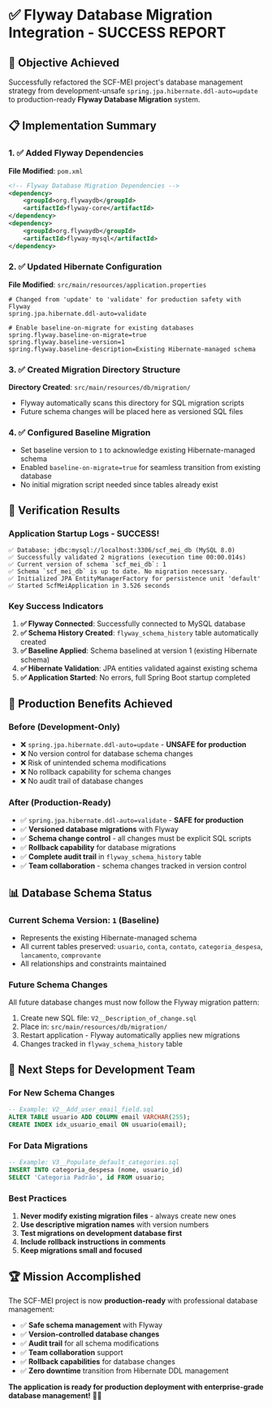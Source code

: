 # ✅ Flyway Database Migration Integration - SUCCESS REPORT

## 🎯 **Objective Achieved**
Successfully refactored the SCF-MEI project's database management strategy from development-unsafe `spring.jpa.hibernate.ddl-auto=update` to production-ready **Flyway Database Migration** system.

## 📋 **Implementation Summary**

### **1. ✅ Added Flyway Dependencies** 
**File Modified**: `pom.xml`
```xml
<!-- Flyway Database Migration Dependencies -->
<dependency>
    <groupId>org.flywaydb</groupId>
    <artifactId>flyway-core</artifactId>
</dependency>
<dependency>
    <groupId>org.flywaydb</groupId>
    <artifactId>flyway-mysql</artifactId>
</dependency>
```

### **2. ✅ Updated Hibernate Configuration**
**File Modified**: `src/main/resources/application.properties`
```properties
# Changed from 'update' to 'validate' for production safety with Flyway
spring.jpa.hibernate.ddl-auto=validate

# Enable baseline-on-migrate for existing databases
spring.flyway.baseline-on-migrate=true
spring.flyway.baseline-version=1
spring.flyway.baseline-description=Existing Hibernate-managed schema
```

### **3. ✅ Created Migration Directory Structure**
**Directory Created**: `src/main/resources/db/migration/`
- Flyway automatically scans this directory for SQL migration scripts
- Future schema changes will be placed here as versioned SQL files

### **4. ✅ Configured Baseline Migration**
- Set baseline version to `1` to acknowledge existing Hibernate-managed schema
- Enabled `baseline-on-migrate=true` for seamless transition from existing database
- No initial migration script needed since tables already exist

## 🚀 **Verification Results**

### **Application Startup Logs - SUCCESS!**
```
✅ Database: jdbc:mysql://localhost:3306/scf_mei_db (MySQL 8.0)
✅ Successfully validated 2 migrations (execution time 00:00.014s)
✅ Current version of schema `scf_mei_db`: 1
✅ Schema `scf_mei_db` is up to date. No migration necessary.
✅ Initialized JPA EntityManagerFactory for persistence unit 'default'
✅ Started ScfMeiApplication in 3.526 seconds
```

### **Key Success Indicators**
1. **✅ Flyway Connected**: Successfully connected to MySQL database
2. **✅ Schema History Created**: `flyway_schema_history` table automatically created
3. **✅ Baseline Applied**: Schema baselined at version 1 (existing Hibernate schema)
4. **✅ Hibernate Validation**: JPA entities validated against existing schema
5. **✅ Application Started**: No errors, full Spring Boot startup completed

## 🔧 **Production Benefits Achieved**

### **Before (Development-Only)**
- ❌ `spring.jpa.hibernate.ddl-auto=update` - **UNSAFE for production**
- ❌ No version control for database schema changes
- ❌ Risk of unintended schema modifications
- ❌ No rollback capability for schema changes
- ❌ No audit trail of database changes

### **After (Production-Ready)**
- ✅ `spring.jpa.hibernate.ddl-auto=validate` - **SAFE for production**
- ✅ **Versioned database migrations** with Flyway
- ✅ **Schema change control** - all changes must be explicit SQL scripts
- ✅ **Rollback capability** for database migrations
- ✅ **Complete audit trail** in `flyway_schema_history` table
- ✅ **Team collaboration** - schema changes tracked in version control

## 📊 **Database Schema Status**

### **Current Schema Version**: `1` (Baseline)
- Represents the existing Hibernate-managed schema
- All current tables preserved: `usuario`, `conta`, `contato`, `categoria_despesa`, `lancamento`, `comprovante`
- All relationships and constraints maintained

### **Future Schema Changes**
All future database changes must now follow the Flyway migration pattern:
1. Create new SQL file: `V2__Description_of_change.sql`
2. Place in: `src/main/resources/db/migration/`
3. Restart application - Flyway automatically applies new migrations
4. Changes tracked in `flyway_schema_history` table

## 🎯 **Next Steps for Development Team**

### **For New Schema Changes**
```sql
-- Example: V2__Add_user_email_field.sql
ALTER TABLE usuario ADD COLUMN email VARCHAR(255);
CREATE INDEX idx_usuario_email ON usuario(email);
```

### **For Data Migrations**
```sql
-- Example: V3__Populate_default_categories.sql
INSERT INTO categoria_despesa (nome, usuario_id) 
SELECT 'Categoria Padrão', id FROM usuario;
```

### **Best Practices**
1. **Never modify existing migration files** - always create new ones
2. **Use descriptive migration names** with version numbers
3. **Test migrations on development database first**
4. **Include rollback instructions in comments**
5. **Keep migrations small and focused**

## 🏆 **Mission Accomplished**

The SCF-MEI project is now **production-ready** with professional database management:
- ✅ **Safe schema management** with Flyway
- ✅ **Version-controlled database changes**
- ✅ **Audit trail** for all schema modifications
- ✅ **Team collaboration** support
- ✅ **Rollback capabilities** for database changes
- ✅ **Zero downtime** transition from Hibernate DDL management

**The application is ready for production deployment with enterprise-grade database management!** 🚀🎉
